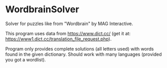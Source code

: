 # WordbrainSolver
Solver for puzzles like from "Wordbrain" by MAG Interactive.

This program uses data from https://www.dict.cc/ (get it at: https://www1.dict.cc/translation_file_request.php).

Program only provides complete solutions (all letters used) with words found in the given dictionary.
Should work with many languages (provided you got a wordlist).
